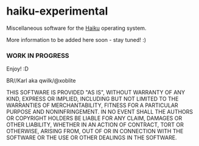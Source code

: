 # haiku-experimental

Miscellaneous software for the [Haiku](https://haiku-os.org/) operating system.

More information to be added here soon - stay tuned! :)

### WORK IN PROGRESS ###

Enjoy! :D

BR//Karl aka qwilk/@xoblite

THIS SOFTWARE IS PROVIDED "AS IS", WITHOUT WARRANTY OF ANY KIND, EXPRESS OR IMPLIED, INCLUDING BUT NOT LIMITED TO THE WARRANTIES OF MERCHANTABILITY, FITNESS FOR A PARTICULAR PURPOSE AND NONINFRINGEMENT. IN NO EVENT SHALL THE AUTHORS OR COPYRIGHT HOLDERS BE LIABLE FOR ANY CLAIM, DAMAGES OR OTHER LIABILITY, WHETHER IN AN ACTION OF CONTRACT, TORT OR OTHERWISE, ARISING FROM, OUT OF OR IN CONNECTION WITH THE SOFTWARE OR THE USE OR OTHER DEALINGS IN THE SOFTWARE.
